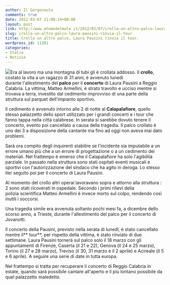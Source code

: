```yaml
---
author: Il Gorgonauta
comments: true
date: 2012-03-07 21:00:14+00:00
layout: post
link: http://www.atomodelmale.it/2012/03/07/crolla-un-altro-palco-laura-pausini-rinvia-il-tour/
slug: crolla-un-altro-palco-laura-pausini-rinvia-il-tour
title: Crolla un altro palco, Laura Pausini rinvia il tour.
wordpress_id: 11301
categories:
- Italia
- Notizie
---
```


[![](http://www.atomodelmale.it/wp-content/uploads/2012/03/crollo-calapalafiore-300x199.jpg)](http://www.atomodelmale.it/wp-content/uploads/2012/03/crollo-calapalafiore.jpg)Era al lavoro ma una montagna di tubi gli è crollata addosso. Il **crollo**, costato la vita a un ragazzo di 31 anni, è avvenuto lunedì durante l'allestimento del **palco** per il **concerto** di Laura Pausini a Reggio Calabria. La vittima, Matteo Armellini, è strato travolto e ucciso mentre si trovava a terra, investito dal cedimento improvviso di una parte della struttura sul parquet dell'impianto sportivo.

Il cedimento è avvenuto intorno alle 2 di notte al **Calapalafiore**, quello stesso palazzetto dello sport utilizzato per i grandi concerti e i tour che fanno tappa nella città calabrese. In serata si sarebbe dovuto tenere il concerto, evento poi cancellato a causa della tragedia. Il palco crollato è uno dei 3 a disposizione della cantante ma fino ad oggi non aveva mai dato problemi.

Sarà ora compito degli inquirenti stabilire se l'incidente sia imputabile a un errore umano più che a un errore di progettazione o a un cedimento dei materiali. Nel frattempo è emerso che il Calapalafiore ha solo l'agibilità parziale. In passato nella struttura sono stati ospitati eventi musicali e sportivi con l'autorizzazione del sindaco che ha agito in deroga. Lo stesso iter seguito poi per il concerto di Laura Pausini.


Al momento del crollo altri operai lavoravano sopra e attorno alla struttura : 2 sono stati ricoverati in ospedale. Secondo i primi rilievi della polizia scientifica Matteo Armellini è invece morto sul colpo, rendendo così inutili i soccorsi.

Una tragedia simile era avvenuta soltanto pochi mesi fa, a dicembre dello scorso anno, a Trieste, durante l'allestimento del palco per il concerto di Jovanotti.

Il concerto della Pausini, previsto nella serata di lunedì, è stato cancellato mentre il** tour**, per rispetto della vittima, è stato rinviato di due settimane. Laura Pausini tornerà sul palco solo il 18 marzo con gli appuntamenti di Firenze, Caserta (il 21 e 22), Genova (il 24 e 25 marzo), Torino (il 27 e 28 marzo), Treviso (il 30, 31 marzo e il 2 aprile) e Acireale (il 5 e 6 aprile). A seguire una serie di date in tutta europa.

Nel frattempo si tratta per recuperare il concerto di Reggio Calabria in estate, quando sarà possibile cantare all'aperto e il più lontano possibile da quel palazzetto maledetto.
